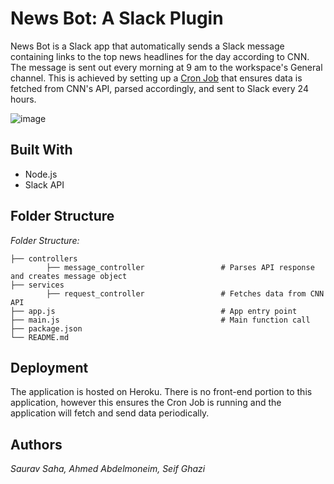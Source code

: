 # News Bot: A Slack Plugin

News Bot is a Slack app that automatically sends a Slack message containing links to the top news headlines for the day according to CNN. The message is sent out every morning at 9 am to the workspace's General channel. This is achieved by setting up a [Cron Job](https://www.npmjs.com/package/cron) that ensures data is fetched from CNN's API, parsed accordingly, and sent to Slack every 24 hours. 

![image](https://i.ibb.co/B45RmPx/Screen-Shot-2018-12-01-at-8-10-02-PM.png)


## Built With

- Node.js 
- Slack API 

## Folder Structure

_Folder Structure:_

    ├── controllers                                 
            ├── message_controller                 # Parses API response and creates message object
    ├── services                                     
            ├── request_controller                 # Fetches data from CNN API
    ├── app.js                                     # App entry point       
    ├── main.js                                    # Main function call
    ├── package.json
    └── README.md

## Deployment 
The application is hosted on Heroku. There is no front-end portion to this application, however this ensures the Cron Job is running and the application will fetch and send data periodically. 

## Authors 

_Saurav Saha, Ahmed Abdelmoneim, Seif Ghazi_

